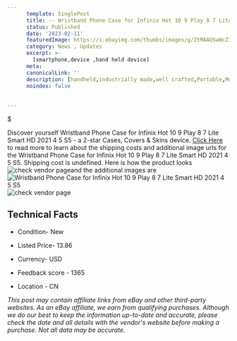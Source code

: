 ```yaml
---
      template: SinglePost
      title: -- Wristband Phone Case for Infinix Hot 10 9 Play 8 7 Lite Smart HD 2021 4 5 S5
      status: Published
      date: '2023-02-11'
      featuredImage: https://i.ebayimg.com/thumbs/images/g/ZtMAAOSwWcZiV9yJ/s-l225.jpg
      category: News , Updates
      excerpt: >-
        [smartphone,device ,hand held device]
      meta:
      canonicalLink: ''
      description: [handheld,industrially made,well crafted,Portable,Mobile,Compact,Convenient,Lightweight,Maneuverable,Man-portable,Miniature,Carriable,Hand-held,Light,Holdable,Transportable,Mobile device,Pocket-sized,On-the-go,Wireless,Cordless,Compact size,Convenient size, smartphone,device ,hand held device]
      noindex: false
      
        
---
```

$

Discover yourself Wristband Phone Case for Infinix Hot 10 9 Play 8 7 Lite Smart HD 2021 4 5 S5 - a 2-star Cases, Covers & Skins device. [Click Here](https://www.ebay.com/itm/224936975235?hash=item345f49db83%3Ag%3AZtMAAOSwWcZiV9yJ&mkevt=1&mkcid=1&mkrid=711-53200-19255-0&campid=%253CePNCampaignId%253E&customid=%253CreferenceId%253E&toolid=10049) to read more to learn about the shipping costs and additional image urls for the Wristband Phone Case for Infinix Hot 10 9 Play 8 7 Lite Smart HD 2021 4 5 S5. Shipping cost is undefined. Here is how the product looks ![check vendor page](https://i.ebayimg.com/thumbs/images/g/ZtMAAOSwWcZiV9yJ/s-l225.jpg)and the additional images are![Wristband Phone Case for Infinix Hot 10 9 Play 8 7 Lite Smart HD 2021 4 5 S5](https://i.ebayimg.com/images/g/ZtMAAOSwWcZiV9yJ/s-l640.jpg)![check vendor page](https://origin-galleryplus.ebayimg.com/ws/web/224936975235_2_0_1/225x225.jpg,https://origin-galleryplus.ebayimg.com/ws/web/224936975235_3_0_1/225x225.jpg,https://origin-galleryplus.ebayimg.com/ws/web/224936975235_4_0_1/225x225.jpg,https://origin-galleryplus.ebayimg.com/ws/web/224936975235_5_0_1/225x225.jpg,https://origin-galleryplus.ebayimg.com/ws/web/224936975235_6_0_1/225x225.jpg)



 ## Technical Facts 



     
      

 - Condition- New 


      

 - Listed Price- 13.86 


      

 - Currency- USD 


      

 - Feedback score - 1365 


      

 - Location - CN 


      
      

 *_This post may contain affiliate links from eBay and other third-party websites. As an eBay affiliate, we earn from qualifying purchases. Although we do our best to keep the information up-to-date and accurate, please check the date and all details with the vendor's website before making a purchase. Not all data may be accurate._*






